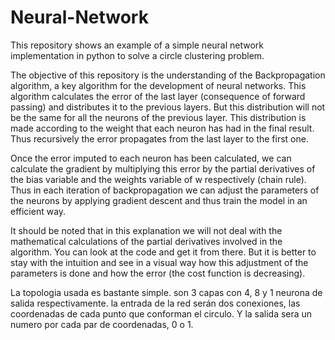 # Neural-Network
This repository shows an example of a simple neural network implementation in python to solve a circle clustering problem.


The objective of this repository is the understanding of the Backpropagation algorithm, a key algorithm for the development of neural networks. This algorithm calculates the error of the last layer (consequence of forward passing) and distributes it to the previous layers. But this distribution will not be the same for all the neurons of the previous layer. This distribution is made according to the weight that each neuron has had in the final result. Thus recursively the error propagates from the last layer to the first one.

Once the error imputed to each neuron has been calculated, we can calculate the gradient by multiplying this error by the partial derivatives of the bias variable and the weights variable of w respectively (chain rule). Thus in each iteration of backpropagation we can adjust the parameters of the neurons by applying gradient descent and thus train the model in an efficient way.

It should be noted that in this explanation we will not deal with the mathematical calculations of the partial derivatives involved in the algorithm. You can look at the code and get it from there. But it is better to stay with the intuition and see in a visual way how this adjustment of the parameters is done and how the error (the cost function is decreasing).


La topologia usada es bastante simple. son 3 capas con 4, 8 y 1 neurona de salida respectivamente. la entrada de la red serán dos conexiones, las coordenadas de cada punto que conforman el circulo. Y la salida sera un numero por cada par de coordenadas, 0 o 1.
